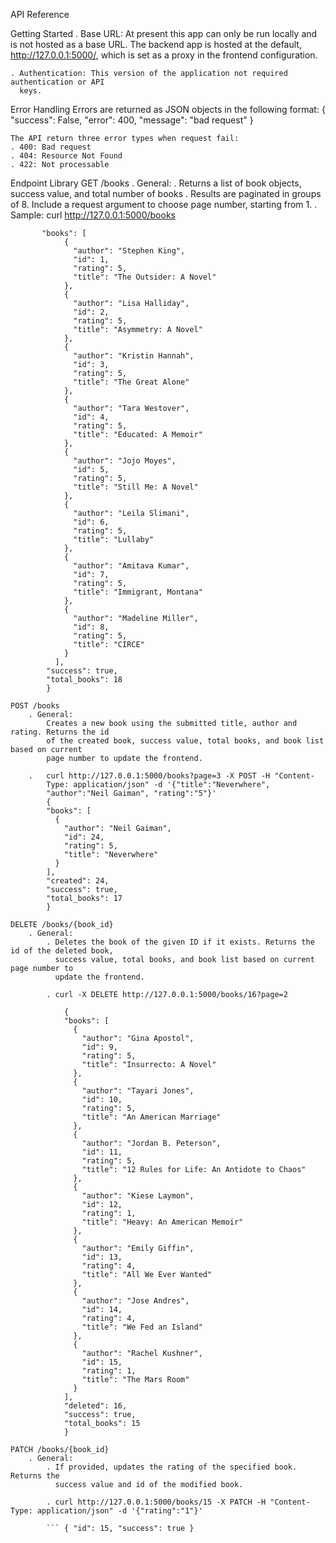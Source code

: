 API Reference

Getting Started
    . Base URL: At present this app can only be run locally and is not hosted as a base URL.
      The backend app is hosted at the default, http://127.0.0.1:5000/, which is set
      as a proxy in the frontend configuration.

    . Authentication: This version of the application not required authentication or API
      keys.

Error Handling
    Errors are returned as JSON objects in the following format:
      {
        "success": False,
        "error": 400,
        "message": "bad request"
      }

    The API return three error types when request fail:
    . 400: Bad request
    . 404: Resource Not Found
    . 422: Not processable

Endpoint Library
    GET /books
        . General:
           . Returns a list of book objects, success value, and total number of books
           . Results are paginated in groups of 8. Include a request argument to choose
             page number, starting from 1.
           . Sample: curl http://127.0.0.1:5000/books

           "books": [
                {
                  "author": "Stephen King",
                  "id": 1,
                  "rating": 5,
                  "title": "The Outsider: A Novel"
                },
                {
                  "author": "Lisa Halliday",
                  "id": 2,
                  "rating": 5,
                  "title": "Asymmetry: A Novel"
                },
                {
                  "author": "Kristin Hannah",
                  "id": 3,
                  "rating": 5,
                  "title": "The Great Alone"
                },
                {
                  "author": "Tara Westover",
                  "id": 4,
                  "rating": 5,
                  "title": "Educated: A Memoir"
                },
                {
                  "author": "Jojo Moyes",
                  "id": 5,
                  "rating": 5,
                  "title": "Still Me: A Novel"
                },
                {
                  "author": "Leila Slimani",
                  "id": 6,
                  "rating": 5,
                  "title": "Lullaby"
                },
                {
                  "author": "Amitava Kumar",
                  "id": 7,
                  "rating": 5,
                  "title": "Immigrant, Montana"
                },
                {
                  "author": "Madeline Miller",
                  "id": 8,
                  "rating": 5,
                  "title": "CIRCE"
                }
              ],
            "success": true,
            "total_books": 18
            }

    POST /books
        . General:
            Creates a new book using the submitted title, author and rating. Returns the id
            of the created book, success value, total books, and book list based on current
            page number to update the frontend.

        .   curl http://127.0.0.1:5000/books?page=3 -X POST -H "Content-
            Type: application/json" -d '{"title":"Neverwhere",
            "author":"Neil Gaiman", "rating":"5"}'
            {
            "books": [
              {
                "author": "Neil Gaiman",
                "id": 24,
                "rating": 5,
                "title": "Neverwhere"
              }
            ],
            "created": 24,
            "success": true,
            "total_books": 17
            }

    DELETE /books/{book_id}
        . General:
            . Deletes the book of the given ID if it exists. Returns the id of the deleted book,
              success value, total books, and book list based on current page number to
              update the frontend.

            . curl -X DELETE http://127.0.0.1:5000/books/16?page=2

                {
                "books": [
                  {
                    "author": "Gina Apostol",
                    "id": 9,
                    "rating": 5,
                    "title": "Insurrecto: A Novel"
                  },
                  {
                    "author": "Tayari Jones",
                    "id": 10,
                    "rating": 5,
                    "title": "An American Marriage"
                  },
                  {
                    "author": "Jordan B. Peterson",
                    "id": 11,
                    "rating": 5,
                    "title": "12 Rules for Life: An Antidote to Chaos"
                  },
                  {
                    "author": "Kiese Laymon",
                    "id": 12,
                    "rating": 1,
                    "title": "Heavy: An American Memoir"
                  },
                  {
                    "author": "Emily Giffin",
                    "id": 13,
                    "rating": 4,
                    "title": "All We Ever Wanted"
                  },
                  {
                    "author": "Jose Andres",
                    "id": 14,
                    "rating": 4,
                    "title": "We Fed an Island"
                  },
                  {
                    "author": "Rachel Kushner",
                    "id": 15,
                    "rating": 1,
                    "title": "The Mars Room"
                  }
                ],
                "deleted": 16,
                "success": true,
                "total_books": 15
                }

    PATCH /books/{book_id}
        . General:
            . If provided, updates the rating of the specified book. Returns the
              success value and id of the modified book.

            . curl http://127.0.0.1:5000/books/15 -X PATCH -H "Content-Type: application/json" -d '{"rating":"1"}'

            ``` { "id": 15, "success": true }

